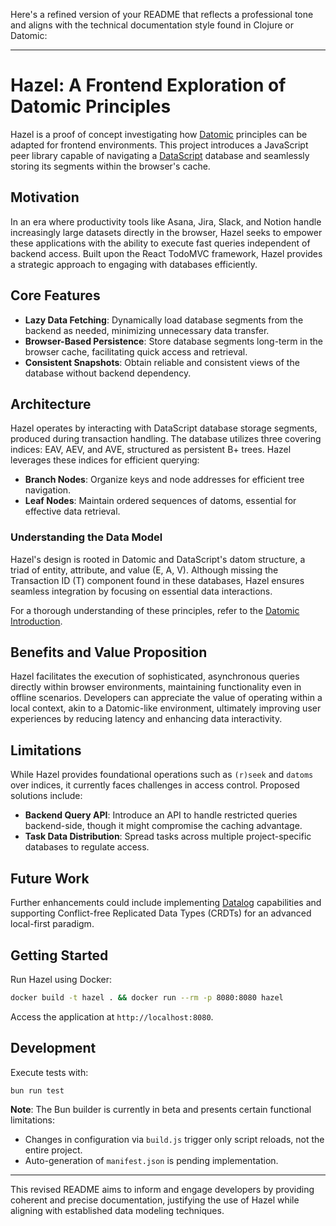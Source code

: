 Here's a refined version of your README that reflects a professional tone and aligns with the technical documentation style found in Clojure or Datomic:

---

# Hazel: A Frontend Exploration of Datomic Principles

Hazel is a proof of concept investigating how [Datomic](https://www.datomic.com/) principles can be adapted for frontend environments. This project introduces a JavaScript peer library capable of navigating a [DataScript](https://github.com/tonsky/datascript/) database and seamlessly storing its segments within the browser's cache.

## Motivation

In an era where productivity tools like Asana, Jira, Slack, and Notion handle increasingly large datasets directly in the browser, Hazel seeks to empower these applications with the ability to execute fast queries independent of backend access. Built upon the React TodoMVC framework, Hazel provides a strategic approach to engaging with databases efficiently.

## Core Features

- **Lazy Data Fetching**: Dynamically load database segments from the backend as needed, minimizing unnecessary data transfer.
- **Browser-Based Persistence**: Store database segments long-term in the browser cache, facilitating quick access and retrieval.
- **Consistent Snapshots**: Obtain reliable and consistent views of the database without backend dependency.

## Architecture

Hazel operates by interacting with DataScript database storage segments, produced during transaction handling. The database utilizes three covering indices: EAV, AEV, and AVE, structured as persistent B+ trees. Hazel leverages these indices for efficient querying:

- **Branch Nodes**: Organize keys and node addresses for efficient tree navigation.
- **Leaf Nodes**: Maintain ordered sequences of datoms, essential for effective data retrieval.

### Understanding the Data Model

Hazel's design is rooted in Datomic and DataScript's datom structure, a triad of entity, attribute, and value (E, A, V). Although missing the Transaction ID (T) component found in these databases, Hazel ensures seamless integration by focusing on essential data interactions.

For a thorough understanding of these principles, refer to the [Datomic Introduction](https://docs.datomic.com/datomic-overview.html).

## Benefits and Value Proposition

Hazel facilitates the execution of sophisticated, asynchronous queries directly within browser environments, maintaining functionality even in offline scenarios. Developers can appreciate the value of operating within a local context, akin to a Datomic-like environment, ultimately improving user experiences by reducing latency and enhancing data interactivity.

## Limitations

While Hazel provides foundational operations such as `(r)seek` and `datoms` over indices, it currently faces challenges in access control. Proposed solutions include:

- **Backend Query API**: Introduce an API to handle restricted queries backend-side, though it might compromise the caching advantage.
- **Task Data Distribution**: Spread tasks across multiple project-specific databases to regulate access.

## Future Work

Further enhancements could include implementing [Datalog](https://docs.datomic.com/query/query-executing.html) capabilities and supporting Conflict-free Replicated Data Types (CRDTs) for an advanced local-first paradigm.

## Getting Started

Run Hazel using Docker:

```bash
docker build -t hazel . && docker run --rm -p 8080:8080 hazel
```

Access the application at `http://localhost:8080`.

## Development

Execute tests with:

```bash
bun run test
```

**Note**: The Bun builder is currently in beta and presents certain functional limitations:

- Changes in configuration via `build.js` trigger only script reloads, not the entire project.
- Auto-generation of `manifest.json` is pending implementation.

---

This revised README aims to inform and engage developers by providing coherent and precise documentation, justifying the use of Hazel while aligning with established data modeling techniques.
